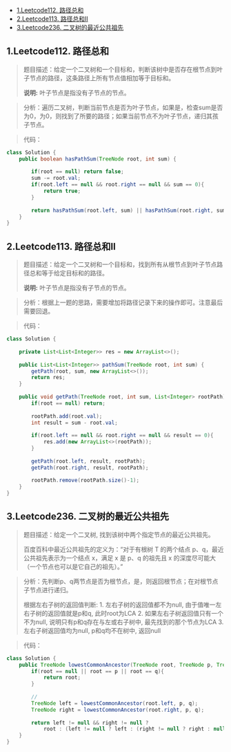 - [1.Leetcode112. 路径总和](#1)
- [2.Leetcode113. 路径总和II](#2)
- [3.Leetcode236. 二叉树的最近公共祖先](#3)

<h2 id="1">1.Leetcode112. 路径总和</h2>

> 题目描述：给定一个二叉树和一个目标和，判断该树中是否存在根节点到叶子节点的路径，这条路径上所有节点值相加等于目标和。
>
> **说明:** 叶子节点是指没有子节点的节点。

> 分析：遍历二叉树，判断当前节点是否为叶子节点，如果是，检查sum是否为0，为0，则找到了所要的路径；如果当前节点不为叶子节点，递归其孩子节点。

> 代码：

```java
class Solution {
    public boolean hasPathSum(TreeNode root, int sum) {
        
        if(root == null) return false;      
        sum -= root.val;    
        if(root.left == null && root.right == null && sum == 0){
            return true;
        }
       
        return hasPathSum(root.left, sum) || hasPathSum(root.right, sum);
    }
}
```

<h2 id="2">2.Leetcode113. 路径总和II </h2>

> 题目描述：给定一个二叉树和一个目标和，找到所有从根节点到叶子节点路径总和等于给定目标和的路径。
>
> **说明:** 叶子节点是指没有子节点的节点。

> 分析：根据上一题的思路，需要增加将路径记录下来的操作即可。注意最后需要回退。

> 代码：

```java
class Solution {
    
    private List<List<Integer>> res = new ArrayList<>();
    
    public List<List<Integer>> pathSum(TreeNode root, int sum) {
        getPath(root, sum, new ArrayList<>());
        return res;
    }
    
    public void getPath(TreeNode root, int sum, List<Integer> rootPath){
        if(root == null) return;
        
        rootPath.add(root.val);
        int result = sum - root.val;
        
        if(root.left == null && root.right == null && result == 0){
            res.add(new ArrayList<>(rootPath));
        }
        
        getPath(root.left, result, rootPath);
        getPath(root.right, result, rootPath);
        
        rootPath.remove(rootPath.size()-1);
    }
}
```

<h2 id="3">3.Leetcode236. 二叉树的最近公共祖先</h2>

> 题目描述：给定一个二叉树, 找到该树中两个指定节点的最近公共祖先。
>
> 百度百科中最近公共祖先的定义为：“对于有根树 T 的两个结点 p、q，最近公共祖先表示为一个结点 x，满足 x 是 p、q 的祖先且 x 的深度尽可能大（一个节点也可以是它自己的祖先）。”
>

> 分析：先判断p、q两节点是否为根节点，是，则返回根节点；在对根节点子节点进行递归。
>
> 根据左右子树的返回值判断:
>            1. 左右子树的返回值都不为null, 由于值唯一左右子树的返回值就是p和q, 此时root为LCA
>            2. 如果左右子树返回值只有一个不为null, 说明只有p和q存在与左或右子树中, 最先找到的那个节点为LCA
>            3. 左右子树返回值均为null, p和q均不在树中, 返回null

> 代码：

```java
class Solution {
    public TreeNode lowestCommonAncestor(TreeNode root, TreeNode p, TreeNode q) {
        if(root == null || root == p || root == q){
            return root;
        }
        
        //
        TreeNode left = lowestCommonAncestor(root.left, p, q);
        TreeNode right = lowestCommonAncestor(root.right, p, q);
        
        return left != null && right != null ?
            root : (left != null ? left : (right != null ? right : null));
    }
}
```

